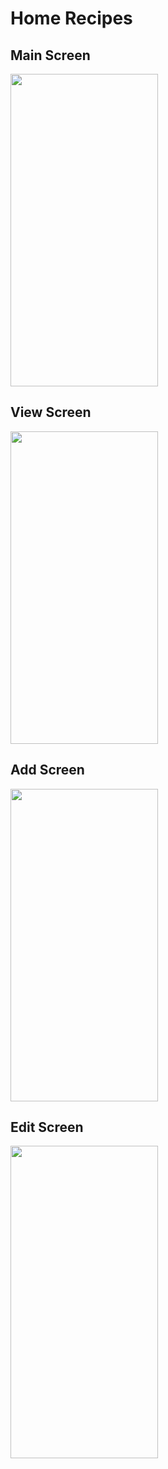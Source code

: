 # Home Recipes

## Main Screen
<img src="https://i.imgur.com/1cweEZ1.png" width="236" height="500"/>

## View Screen
<img src="https://i.imgur.com/cpI8SEA.png" width="236" height="500" />

## Add Screen
<img src="https://i.imgur.com/bybuhQS.png" width="236" height="500" />

## Edit Screen
<img src="https://i.imgur.com/djUPZMy.png" width="236" height="500" />


